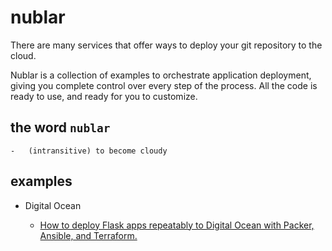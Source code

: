 # nublar

There are many services that offer ways to deploy your git repository to the cloud.

Nublar is a collection of examples to orchestrate application deployment, giving you complete control over every step of the process.  All the code is ready to use, and ready for you to customize.

## the word `nublar`

```
-   (intransitive) to become cloudy
```

## examples

-   Digital Ocean

    -   [How to deploy Flask apps repeatably to Digital Ocean with Packer, Ansible, and Terraform.](/python/flask)
